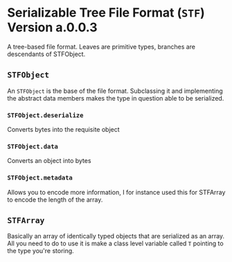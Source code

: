# Serializable Tree File Format (`STF`) Version a.0.0.3

A tree-based file format. Leaves are primitive types, branches are descendants of STFObject.

## `STFObject`

An `STFObject` is the base of the file format. Subclassing it and implementing the abstract data members makes the type
in question able to be serialized.

### `STFObject.deserialize`

Converts bytes into the requisite object

### `STFObject.data`

Converts an object into bytes

### `STFObject.metadata`

Allows you to encode more information, I for instance used this for STFArray to encode the length of the array.

## `STFArray`

Basically an array of identically typed objects that are serialized as an array. All you need to do to use it is make a
class level variable called `T` pointing to the type you're storing.

